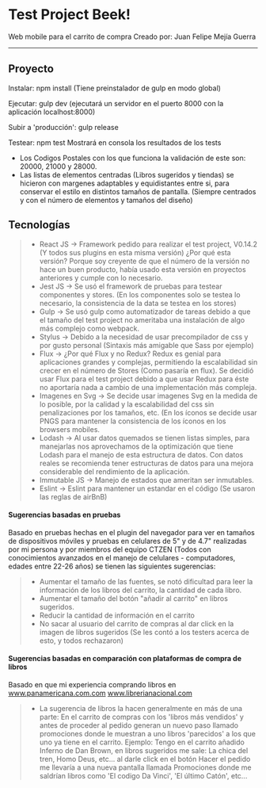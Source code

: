 Test Project Beek!
===================

Web mobile para el carrito de compra
Creado por: Juan Felipe Mejía Guerra

----------

Proyecto
-------------
  Instalar: npm install
    (Tiene preinstalador de gulp en modo global)

  Ejecutar: gulp dev
    (ejecutará un servidor en el puerto 8000 con la aplicación localhost:8000)

  Subir a 'producción': gulp release

  Testear: npm test
    Mostrará en consola los resultados de los tests


- Los Codigos Postales con los que funciona la validación de este son: 20000, 21000 y 28000.
- Las listas de elementos centradas (Libros sugeridos y tiendas) se hicieron con margenes adaptables
  y equidistantes entre si, para conservar el estilo en distintos tamaños de pantalla. (Siempre centrados
  y con el número de elementos y tamaños del diseño)


Tecnologías
-------------


> - React JS -> Framework pedido para realizar el test project, V0.14.2 (Y todos sus plugins en esta misma versión) ¿Por qué esta versión? Porque soy creyente de que el número de la versión no hace un buen producto, había usado esta versión en proyectos anteriores y cumple con lo necesario.
> - Jest JS -> Se usó el framework de pruebas para testear componentes y stores. (En los componentes solo se testea lo necesario, la consistencia de la data se testea en los stores)
> - Gulp -> Se usó gulp como automatizador de tareas debido a que el tamaño del test project no ameritaba una instalación de algo más complejo como webpack.
> - Stylus -> Debido a la necesidad de usar precompilador de css y por gusto personal (Sintaxis más amigable que Sass por ejemplo)
> - Flux -> ¿Por qué Flux y no Redux? Redux es genial para aplicaciones grandes y complejas, permitiendo la escalabilidad sin crecer en el número de Stores (Como pasaría en flux). Se decidió usar Flux para el test project debido a que usar Redux para éste no aportaría nada a cambio de una implementación más compleja.
> - Imagenes en Svg  -> Se decide usar imagenes Svg en la medida de lo posible, por la calidad y la escalabilidad del css sin penalizaciones por los tamaños, etc. (En los íconos se decide usar PNGS para mantener la consistencia de los íconos en los browsers mobiles.
> - Lodash -> Al usar datos quemados se tienen listas simples, para manejarlas nos aprovechamos de la optimización que tiene Lodash para el manejo de esta estructura de datos. Con datos reales se recomienda tener estructuras de datos para una mejora considerable del rendimiento de la aplicación.
> - Immutable JS -> Manejo de estados que ameritan ser inmutables.
> - Eslint -> Eslint para mantener un estandar en el código (Se usaron las reglas de airBnB)



#### Sugerencias basadas en pruebas

Basado en pruebas hechas en el plugin del navegador para ver en tamaños de dispositivos móviles y pruebas en celulares de 5" y de 4.7" realizadas por mi persona y por miembros del equipo CTZEN (Todos con conocimientos avanzados en el manejo de celulares - computadores, edades entre 22-26 años)  se tienen las siguientes sugerencias:

>-  Aumentar el tamaño de las fuentes, se notó dificultad para leer la información de los libros del carrito, la cantidad de cada libro.
>- Aumentar el tamaño del botón "añadir al carrito" en libros sugeridos.
>- Reducir la cantidad de información en el carrito
>- No sacar al usuario del carrito de compras al dar click en la imagen de libros sugeridos (Se les contó a los testers acerca de esto, y todos rechazaron)


#### Sugerencias basadas en comparación con plataformas de compra de libros

Basado en que mi experiencia comprando libros en www.panamericana.com.com www.librerianacional.com

>- La sugerencia de libros la hacen generalmente en más de una parte: En el carrito de compras con los 'libros más vendidos' y antes de proceder al pedido generan un nuevo paso llamado promociones donde le muestran a uno libros 'parecidos' a los que uno ya tiene en el carrito. Ejemplo: Tengo en el carrito añadido Inferno de Dan Brown, en libros sugeridos me sale: La chica del tren, Homo Deus, etc... al darle click en el botón Hacer el pedido me llevaría a una nueva pantalla llamada Promociones donde me saldrían libros como 'El codigo Da Vinci', 'El último Catón', etc...
